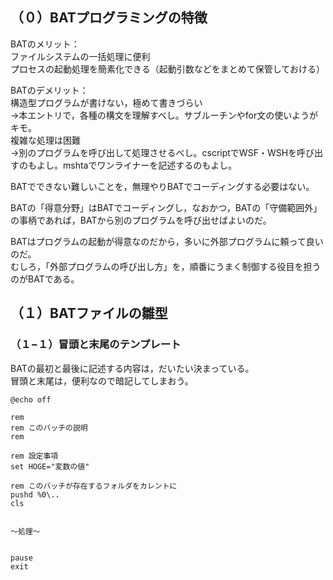 ## （０）BATプログラミングの特徴

BATのメリット：  
ファイルシステムの一括処理に便利  
プロセスの起動処理を簡素化できる（起動引数などをまとめて保管しておける）  

BATのデメリット：  
構造型プログラムが書けない，極めて書きづらい   
→本エントリで，各種の構文を理解すべし。サブルーチンやfor文の使いようがキモ。  
複雑な処理は困難   
→別のプログラムを呼び出して処理させるべし。cscriptでWSF・WSHを呼び出すのもよし。mshtaでワンライナーを記述するのもよし。  

BATでできない難しいことを，無理やりBATでコーディングする必要はない。  

BATの「得意分野」はBATでコーディングし，なおかつ，BATの「守備範囲外」の事柄であれば，BATから別のプログラムを呼び出せばよいのだ。  

BATはプログラムの起動が得意なのだから，多いに外部プログラムに頼って良いのだ。  
むしろ，「外部プログラムの呼び出し方」を，順番にうまく制御する役目を担うのがBATである。  

## （１）BATファイルの雛型

### （１−１）冒頭と末尾のテンプレート
BATの最初と最後に記述する内容は，だいたい決まっている。  
冒頭と末尾は，便利なので暗記してしまおう。  

~~~dos
@echo off

rem
rem このバッチの説明
rem

rem 設定事項
set HOGE="変数の値"

rem このバッチが存在するフォルダをカレントに
pushd %0\..
cls


〜処理〜


pause
exit
~~~



